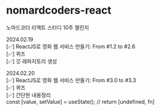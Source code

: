 # nomardcoders-react  
노마드코더 리액트 스터디 10주 챌린지  

2024.02.19  
[✅] ReactJS로 영화 웹 서비스 만들기: From #1.2 to #2.6  
[✅] 퀴즈  
[✅] 깃 레파지토리 생성

2024.02.20  
[✅] ReactJS로 영화 웹 서비스 만들기: From #3.0 to #3.3  
[✅] 퀴즈  
[✅] 간단한 내용정리  
const [value, setValue] = useState(); // return [undefined, fn]
